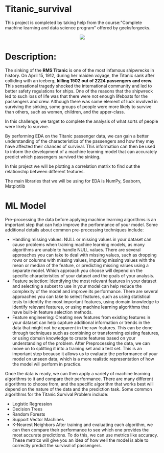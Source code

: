# Titanic_survival

 This project is completed by taking help from the course:"Complete machine learning and data science program" offered by geeksforgeeks.
 <p align="center">
   <img src="https://images.nationalgeographic.org/image/upload/t_edhub_resource_key_image/v1638882458/EducationHub/photos/titanic-sinking.jpg">
 </p>
 
 # Description:
 
The sinking of the **RMS Titanic** is one of the most infamous shipwrecks in history. On April 15, 1912, during her maiden voyage, the Titanic sank after colliding with an iceberg, **killing 1502 out of 2224 passengers and crew.** This sensational tragedy shocked the international community and led to better safety regulations for ships.
One of the reasons that the shipwreck led to such loss of life was that there were not enough lifeboats for the passengers and crew. Although there was some element of luck involved in surviving the sinking, some groups of people were more likely to survive than others, such as women, children, and the upper-class.

In this challenge, we target to complete the analysis of what sorts of people were likely to survive.

By performing EDA on the Titanic passenger data, we can gain a better understanding of the characteristics of the passengers and how they may have affected their chances of survival. This information can then be used to inform the development of a machine learning model that can accurately predict which passengers survived the sinking. 

In this project we will be plotting a correlation matrix to find out the relationship between different features. 

The main libraries that we will be using for EDA is NumPy, Seaborn, Matplotlib

 

# ML Model

Pre-processing the data before applying machine learning algorithms is an important step that can help improve the performance of your model. Some additional details about common pre-processing techniques include:

- Handling missing values: NULL or missing values in your dataset can cause problems when training machine learning models, as many algorithms are unable to handle NULL values. There are several approaches you can take to deal with missing values, such as dropping rows or columns with missing values, imputing missing values with the mean or median of the feature, or predicting missing values using a separate model. Which approach you choose will depend on the specific characteristics of your dataset and the goals of your analysis.
- Feature selection: Identifying the most relevant features in your dataset and selecting a subset to use in your model can help reduce the complexity of the model and improve its performance. There are several approaches you can take to select features, such as using statistical tests to identify the most important features, using domain knowledge to identify relevant features, or using machine learning algorithms that have built-in feature selection methods.
- Feature engineering: Creating new features from existing features in your dataset can help capture additional information or trends in the data that might not be apparent in the raw features. This can be done through techniques such as combining or transforming existing features, or using domain knowledge to create features based on your understanding of the problem.
After Preprocessing the data, we can move on to splitting it into a training set and a test set. This is an important step because it allows us to evaluate the performance of your model on unseen data, which is a more realistic representation of how the model will perform in practice.

Once the data is ready, we can then apply a variety of machine learning algorithms to it and compare their performance. There are many different algorithms to choose from, and the specific algorithm that works best will depend on the nature of the data and the prediction task. Some common algorithms for the Titanic Survival Problem include:

- Logistic Regression
- Decision Trees
- Random Forests
- Support Vector Machines
- K-Nearest Neighbors
After training and evaluating each algorithm, we can then compare their performance to see which one provides the most accurate predictions. To do this, we can use metrics like accuracy. These metrics will give you an idea of how well the model is able to correctly predict the survival of passengers. 
